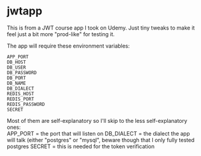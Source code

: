 # jwtapp

This is from a JWT course app I took on Udemy. Just tiny tweaks to make it feel just a bit more "prod-like" for testing it.

The app will require these environment variables:

```
APP_PORT
DB_HOST
DB_USER
DB_PASSWORD
DB_PORT
DB_NAME
DB_DIALECT
REDIS_HOST
REDIS_PORT
REDIS_PASSWORD
SECRET
```

Most of them are self-explanatory so I'll skip to the less self-explanatory ones:\
APP_PORT = the port that will listen on
DB_DIALECT = the dialect the app will talk (either "postgres" or "mysql", beware though that I only fully tested postgres
SECRET = this is needed for the token verification
